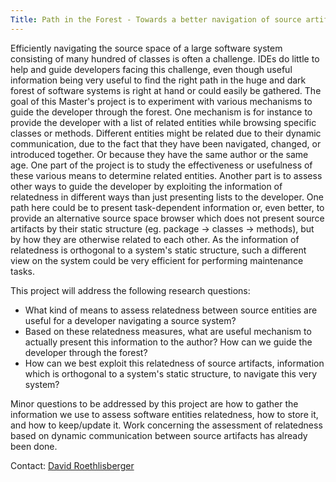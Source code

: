 ```yaml
---
Title: Path in the Forest - Towards a better navigation of source artifacts
---
```


Efficiently navigating the source space of a large software system consisting of many hundred of classes is often a challenge. IDEs do little to help and guide developers facing this challenge, even though useful information being very useful to find the right path in the huge and dark forest of software systems is right at hand or could easily be gathered.
The goal of this Master's project is to experiment with various mechanisms to guide the developer through the forest. One mechanism is for instance to provide the developer with a list of related entities while browsing specific classes or methods. Different entities might be related due to their dynamic communication, due to the fact that they have been navigated, changed, or introduced together. Or because they have the same author or the same age. One part of the project is to study the effectiveness or usefulness of these various means to determine related entities.
Another part is to assess other ways to guide the developer by exploiting the information of relatedness in different ways than just presenting lists to the developer. One path here could be to present task-dependent information or, even better, to provide an alternative source space browser which does not present source artifacts by their static structure (eg. package -> classes -> methods), but by how they are otherwise related to each other. As the information of relatedness is orthogonal to a system's static structure, such a different view on the system could be very efficient for performing maintenance tasks.

This project will  address the following research questions:

-  What kind of means to assess relatedness between source entities are useful for a developer navigating a source system?
-  Based on these relatedness measures, what are useful mechanism to actually present this information to the author? How can we guide the developer through the forest?
-  How can we best exploit this relatedness of source artifacts, information which is orthogonal to a system's static structure, to navigate this very system?

Minor questions to be addressed by this project are how to gather the information we use to assess software entities relatedness, how to store it, and how to keep/update it.
Work concerning the assessment of relatedness based on dynamic communication between source artifacts has already been done.

Contact: [David Roethlisberger](roethlis@iam.unibe.ch)
